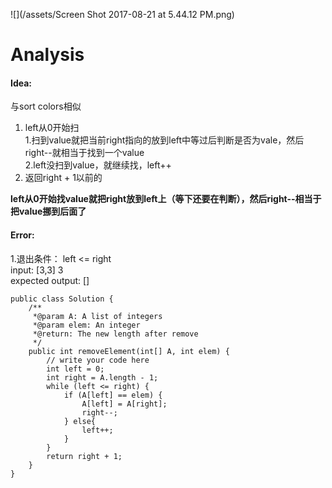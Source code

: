 ![](/assets/Screen Shot 2017-08-21 at 5.44.12 PM.png)

# Analysis

#### Idea:

与sort colors相似  
1. left从0开始扫  
    1.扫到value就把当前right指向的放到left中等过后判断是否为vale，然后right--就相当于找到一个value  
    2.left没扫到value，就继续找，left++  
3. 返回right + 1以前的

**left从0开始找value就把right放到left上（等下还要在判断），然后right--相当于把value挪到后面了**

#### Error:

1.退出条件： left &lt;= right  
    input: \[3,3\] 3  
    expected output: \[\]

```
public class Solution {
    /** 
     *@param A: A list of integers
     *@param elem: An integer
     *@return: The new length after remove
     */
    public int removeElement(int[] A, int elem) {
        // write your code here
        int left = 0;
        int right = A.length - 1;
        while (left <= right) {
            if (A[left] == elem) {
                A[left] = A[right];
                right--;
            } else{
                left++;
            }
        }
        return right + 1;
    }
}
```



